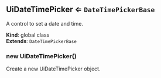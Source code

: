 <a name="UiDateTimePicker"></a>

## UiDateTimePicker ⇐ <code>DateTimePickerBase</code>
A control to set a date and time.

**Kind**: global class  
**Extends**: <code>DateTimePickerBase</code>  
<a name="new_UiDateTimePicker_new"></a>

### new UiDateTimePicker()
Create a new UiDateTimePicker object.

